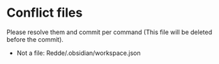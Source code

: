 # Conflict files
Please resolve them and commit per command (This file will be deleted before the commit).
- Not a file: Redde/.obsidian/workspace.json